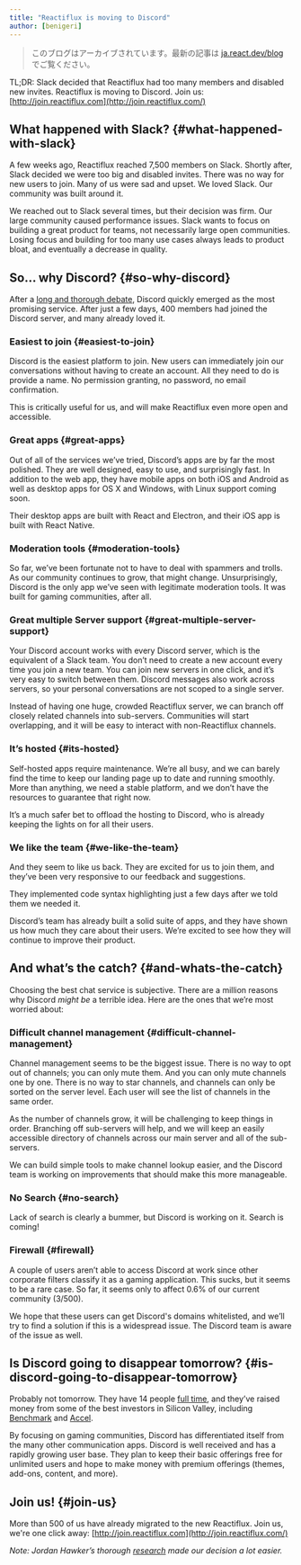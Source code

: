 ```yaml
---
title: "Reactiflux is moving to Discord"
author: [benigeri]
---
```


<div class="scary">

> このブログはアーカイブされています。最新の記事は [ja.react.dev/blog](https://ja.react.dev/blog) でご覧ください。

</div>

TL;DR: Slack decided that Reactiflux had too many members and disabled new invites. Reactiflux is moving to Discord. Join us: [http://join.reactiflux.com](http://join.reactiflux.com/)

## What happened with Slack? {#what-happened-with-slack}

A few weeks ago, Reactiflux reached 7,500 members on Slack. Shortly after, Slack decided we were too big and disabled invites. There was no way for new users to join. Many of us were sad and upset. We loved Slack.  Our community was built around it.

We reached out to Slack several times, but their decision was firm. Our large community caused performance issues. Slack wants to focus on building a great product for teams, not necessarily large open communities. Losing focus and building for too many use cases always leads to product bloat, and eventually a decrease in quality.

## So… why Discord? {#so-why-discord}

After a [long and thorough debate](https://github.com/reactiflux/volunteers/issues/25), Discord quickly emerged as the most promising service. After just a few days, 400 members had joined the Discord server, and many already loved it.

### Easiest to join {#easiest-to-join}

Discord is the easiest platform to join. New users can immediately join our conversations without having to create an account. All they need to do is provide a name. No permission granting, no password, no email confirmation.

This is critically useful for us, and will make Reactiflux even more open and accessible.

### Great apps {#great-apps}

Out of all of the services we’ve tried, Discord’s apps are by far the most polished. They are well designed, easy to use, and surprisingly fast. In addition to the web app, they have mobile apps on both iOS and Android as well as desktop apps for OS X and Windows, with Linux support coming soon.

Their desktop apps are built with React and Electron, and their iOS app is built with React Native.

### Moderation tools {#moderation-tools}

So far, we’ve been fortunate not to have to deal with spammers and trolls. As our community continues to grow, that might change. Unsurprisingly, Discord is the only app we’ve seen with legitimate moderation tools. It was built for gaming communities, after all.

### Great multiple Server support {#great-multiple-server-support}

Your  Discord account works with every Discord server, which is the equivalent of a Slack team. You don’t need to create a new account every time you join a new team. You can join new servers in one click, and it’s very easy to switch between them. Discord messages also work across servers, so your personal conversations are not scoped to a single server.

Instead of having one huge, crowded Reactiflux server, we can branch off closely related channels into sub-servers. Communities will start overlapping, and it will be easy to interact with non-Reactiflux channels.

### It’s hosted {#its-hosted}

Self-hosted apps require maintenance. We’re all busy, and we can barely find the time to keep our landing page up to date and running smoothly. More than anything, we need a stable platform, and we don’t have the resources to guarantee that right now.

It’s a much safer bet to offload the hosting to Discord, who is already keeping the lights on for all their users.

### We like the team {#we-like-the-team}

And they seem to like us back. They are excited for us to join them, and they’ve been very responsive to our feedback and suggestions.

They implemented code syntax highlighting just a few days after we told them we needed it.

Discord’s team has already built a solid suite of apps, and they have shown us how much they care about their users. We’re excited to see how they will continue to improve their product.

## And what’s the catch? {#and-whats-the-catch}

Choosing the best chat service is subjective. There are a million reasons why Discord *might be* a terrible idea. Here are the ones that we’re most worried about:

### Difficult channel management {#difficult-channel-management}

Channel management seems to be the biggest issue. There is no way to opt out of channels; you can only mute them. And you can only mute channels one by one. There is no way to star channels, and channels can only be sorted on the server level. Each user will see the list of channels in the same order.

As the number of channels grow, it will be challenging to keep things in order. Branching off sub-servers will help, and we will keep an easily accessible directory of channels across our main server and all of the sub-servers.

We can build simple tools to make channel lookup easier, and the Discord team is working on improvements that should make this more manageable.

### No Search {#no-search}

Lack of search is clearly a bummer, but Discord is working on it. Search is coming!

### Firewall {#firewall}

A couple of users aren’t able to access Discord at work since other corporate filters classify it as a gaming application. This sucks, but it seems to be a  rare case. So far, it seems only to affect 0.6% of our current community (3/500).

We hope that these users can get Discord's domains whitelisted, and we’ll try to find a solution if this is a widespread issue. The Discord team is aware of the issue as well.

## Is Discord going to disappear tomorrow? {#is-discord-going-to-disappear-tomorrow}

Probably not tomorrow. They have 14 people [full time](https://discordapp.com/company), and they’ve raised money from some of the best investors in Silicon Valley, including [Benchmark](http://www.benchmark.com/) and [Accel](http://www.accel.com/companies/).

By focusing on gaming communities, Discord has differentiated itself from the many other communication apps. Discord is well received and has a rapidly growing user base.  They plan to keep their basic offerings free for unlimited users and hope to make money with premium offerings (themes, add-ons, content, and more).

## Join us! {#join-us}

More than 500 of us have already migrated to the new Reactiflux.  Join us, we're one click away: [http://join.reactiflux.com](http://join.reactiflux.com/)

*Note: Jordan Hawker’s thorough [research](http://jhawk.co/team-chat-comparison) made our decision a lot easier.*
